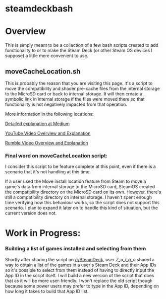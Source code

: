 # steamdeckbash
# Overview

This is simply meant to be a collection of a few bash scripts created to add functionality to or to make the Steam Deck (or other Steam OS devices I suppose) a little more convenient to use.

## moveCacheLocation.sh

This is probably the reason that you are visiting this page. It's a script to move the compatibility and shader pre-cache files from the internal storage to the MicroSD card or back to internal storage. It will then create a symbolic link in internal storage if the files were moved there so that functionality is not negatively impacted from that operation.

More information in the following locations:

[Detailed explanation at Medium](https://arodznegron.medium.com/steam-deck-save-internal-space-with-this-script-f45e31f10830)

[YouTube Video Overview and Explanation](https://youtu.be/g-Ymn8YA8zg)

[Rumble Video Overview and Explanation](https://rumble.com/v1qe7qv-use-a-bash-script-to-save-internal-storage-space-on-your-steam-deck.html?mref=1j31yr&mc=3pdme)

### Final word on moveCacheLocation script:

I consider this script to be feature complete at this point, even if there is a scenario that it's not handling at this time:

If a user used the Move install location feature from Steam to move a game's data from internal storage to the MicroSD card, SteamOS created the compatibility directory on the MicroSD card on its own. However, there's still a compatibility directory on internal storage. I haven't spent enough time verifying how this behaviour works, so the script does not support this scenario. I plan to expand it later on to handle this kind of situation, but the current version does not.

# Work in Progress:

### Building a list of games installed and selecting from them

Shortly after sharing the script on [/r/SteamDeck](https://www.reddit.com/r/SteamDeck/), user *Z_a_l_g_o* shared a way to obtain a list of the games in a user's Steam Deck and their App IDs so it's possible to select from them instead of having to directly input the App ID in the script itself. I will build a new version of the script that does that as it will be more user-friendly. I won't replace the old script though because some power users may prefer to type in the App ID, depending on how long it takes to build that App ID list.
